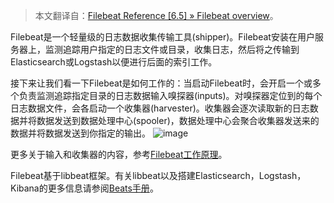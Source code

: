 >本文翻译自：[Filebeat Reference [6.5] » Filebeat overview](https://www.elastic.co/guide/en/beats/filebeat/current/filebeat-overview.html#filebeat-overview)。

Filebeat是一个轻量级的日志数据收集传输工具(shipper)。Filebeat安装在用户服务器上，监测追踪用户指定的日志文件或目录，收集日志，然后将之传输到Elasticsearch或Logstash以便进行后面的索引工作。

接下来让我们看一下Filebeat是如何工作的：当启动Filebeat时，会开启一个或多个负责监测追踪指定目录的日志数据输入嗅探器(inputs)。对嗅探器定位到的每个日志数据文件，会各启动一个收集器(harvester)。收集器会逐次读取新的日志数据并将数据发送到数据处理中心(spooler)，数据处理中心会聚合收集器发送来的数据并将数据发送到你指定的输出。
![image](https://user-gold-cdn.xitu.io/2019/6/28/16b9bf463c93114b?w=940&h=735&f=png&s=81346)

更多关于输入和收集器的内容，参考[Filebeat工作原理](https://www.elastic.co/guide/en/beats/filebeat/current/how-filebeat-works.html)。

Filebeat基于libbeat框架。有关libbeat以及搭建Elasticsearch，Logstash，Kibana的更多信息请参阅[Beats手册](https://www.elastic.co/guide/en/beats/libbeat/6.5/index.html)。